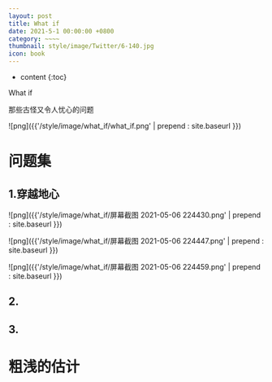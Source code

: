 ```yaml
---
layout: post
title: What if
date: 2021-5-1 00:00:00 +0800
category: ~~~~
thumbnail: style/image/Twitter/6-140.jpg
icon: book
---
```


* content
{:toc}

What if 

那些古怪又令人忧心的问题


![png]({{'/style/image/what_if/what_if.png' | prepend : site.baseurl }})



# 问题集

## 1.穿越地心

![png]({{'/style/image/what_if/屏幕截图 2021-05-06 224430.png' | prepend : site.baseurl }})

![png]({{'/style/image/what_if/屏幕截图 2021-05-06 224447.png' | prepend : site.baseurl }})

![png]({{'/style/image/what_if/屏幕截图 2021-05-06 224459.png' | prepend : site.baseurl }})



## 2.

## 3.




# 粗浅的估计









